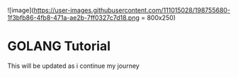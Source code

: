![image](https://user-images.githubusercontent.com/111015028/198755680-1f3bfb86-4fb8-471a-ae2b-7ff0327c7d18.png = 800x250)

# GOLANG Tutorial
This will be updated as i continue my journey

